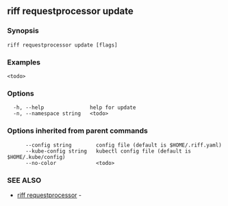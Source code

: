 ## riff requestprocessor update

<todo>

### Synopsis

<todo>

```
riff requestprocessor update [flags]
```

### Examples

```
<todo>
```

### Options

```
  -h, --help               help for update
  -n, --namespace string   <todo>
```

### Options inherited from parent commands

```
      --config string        config file (default is $HOME/.riff.yaml)
      --kube-config string   kubectl config file (default is $HOME/.kube/config)
      --no-color             <todo>
```

### SEE ALSO

* [riff requestprocessor](riff_requestprocessor.md)	 - <todo>

